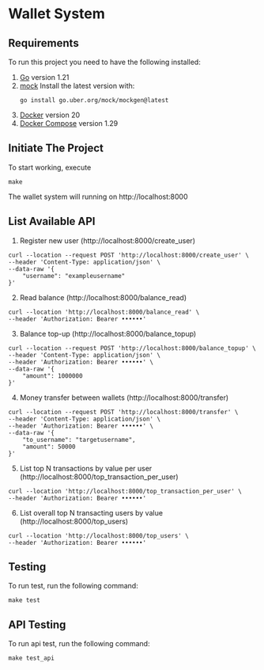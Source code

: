 # Wallet System

## Requirements
To run this project you need to have the following installed:
1. [Go](https://golang.org/doc/install) version 1.21
2. [mock](https://github.com/uber-go/mock)
    Install the latest version with:
    ```
    go install go.uber.org/mock/mockgen@latest
    ```
3. [Docker](https://docs.docker.com/get-docker/) version 20   
4. [Docker Compose](https://docs.docker.com/compose/install/) version 1.29

## Initiate The Project
To start working, execute

```
make
```
The wallet system will running on http://localhost:8000

## List Available API
1. Register new user (http://localhost:8000/create_user)
```
curl --location --request POST 'http://localhost:8000/create_user' \
--header 'Content-Type: application/json' \
--data-raw '{
    "username": "exampleusername"
}'
```
2. Read balance (http://localhost:8000/balance_read)
```
curl --location 'http://localhost:8000/balance_read' \
--header 'Authorization: Bearer ••••••'
```
3. Balance top-up (http://localhost:8000/balance_topup)
```
curl --location --request POST 'http://localhost:8000/balance_topup' \
--header 'Content-Type: application/json' \
--header 'Authorization: Bearer ••••••' \
--data-raw '{
    "amount": 1000000
}'
```
4. Money transfer between wallets (http://localhost:8000/transfer)
```
curl --location --request POST 'http://localhost:8000/transfer' \
--header 'Content-Type: application/json' \
--header 'Authorization: Bearer ••••••' \
--data-raw '{
    "to_username": "targetusername",
    "amount": 50000
}'
```
5. List top N transactions by value per user  (http://localhost:8000/top_transaction_per_user)
```
curl --location 'http://localhost:8000/top_transaction_per_user' \
--header 'Authorization: Bearer ••••••'
```
6. List overall top N transacting users by value  (http://localhost:8000/top_users)
```
curl --location 'http://localhost:8000/top_users' \
--header 'Authorization: Bearer ••••••'
```

## Testing
To run test, run the following command:
```
make test
```

## API Testing
To run api test, run the following command:
```
make test_api
```
